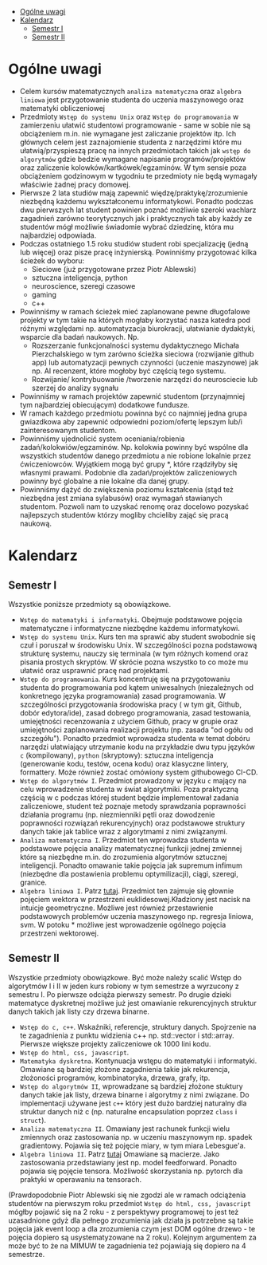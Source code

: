 
- [Ogólne uwagi](#ogólne-uwagi)
- [Kalendarz](#kalendarz)
  - [Semestr I](#semestr-i)
  - [Semestr II](#semestr-ii)


# Ogólne uwagi

- Celem kursów matematycznych `analiza matematyczna` oraz `algebra liniowa` jest przygotowanie studenta do uczenia maszynowego oraz matematyki obliczeniowej
- Przedmioty `Wstęp do systemu Unix` oraz `Wstęp do programowania` w zamierzeniu ułatwić studentowi programowanie - same w sobie nie są obciążeniem m.in. nie wymagane jest zaliczanie projektów itp. Ich głównych celem jest zaznajomienie studenta z narzędzimi które mu ułatwią/przyspieszą pracę na innych przedmiotach takich jak `wstęp do algorytmów` gdzie bedzie wymagane napisanie programów/projektów oraz zaliczenie kolowków/kartkówek/egzaminów. W tym sensie poza obciążeniem godzinowym w tygodniu te przedmioty nie będą wymagały właściwie żadnej pracy domowej.
- Pierwsze 2 lata studiów mają zapewnić więdzę/praktykę/zrozumienie niezbędną każdemu wykształconemu informatykowi. Ponadto podczas dwu pierwszych lat student powinien poznać możliwie szeroki wachlarz zagadnień zarówno teorytycznych jak i praktycznych tak aby każdy ze studentów mógł możliwie świadomie wybrać dziedzinę, która mu najbardziej odpowiada.
- Podczas ostatniego 1.5 roku studiów student robi specjalizację (jedną lub więcej) oraz pisze pracę inżynierską. Powinniśmy przygotować kilka ścieżek do wyboru:
    - Sieciowe (już przygotowane przez Piotr Ablewski)
    - sztuczna inteligencja, python
    - neuroscience, szeregi czasowe
    - gaming
    - c++
- Powinniśmy w ramach ścieżek mieć zaplanowane pewne długofalowe projekty w tym takie na których mogłaby korzystać nasza katedra pod różnymi względami np. automatyzacja biurokracji, ułatwianie dydaktyki, wsparcie dla badań naukowych. Np.
    - Rozszerzanie funkcjonalności systemu dydaktycznego Michała Pierzchalskiego w tym zarówno ścieżka sieciowa (rozwijanie github app) lub automatyzacji pewnych czynności (uczenie maszynowe) jak np. AI recenzent, które mogłoby być częścią tego systemu.
    - Rozwijanie/ kontrybuowanie /tworzenie narzędzi do neurosciecie lub szerzej do analizy sygnału
- Powinniśmy w ramach projektów zapewnić studentom (przynajmniej tym najbardziej obiecującym) dodatkowe fundusze.
- W ramach każdego przedmiotu powinna być co najmniej jedna grupa gwiazdkowa aby zapewnić odpowiedni poziom/ofertę lepszym lub/i zainteresowanym studentom.
- Powinniśmy ujednolicić system oceniania/robienia zadań/kolokwiów/egzaminów. Np. kolokwia powinny być wspólne dla wszystkich studentów danego przedmiotu a nie robione lokalnie przez ćwiczeniowców. Wyjątkiem mogą być grupy *, które rządziłyby się własnymi prawami. Podobnie dla zadań/projektów zaliczeniowych powinny być globalne a nie lokalne dla danej grupy.
- Powinniśmy dążyć do zwiększenia poziomu kształcenia (stąd też niezbędna jest zmiana sylabusów) oraz wymagań stawianych studentom. Pozwoli nam to uzyskać renomę oraz docelowo pozyskać najlepszych studentów którzy mogliby chcieliby zająć się pracą naukową. 


# Kalendarz

## Semestr I

Wszystkie poniższe przedmioty są obowiązkowe.

- `Wstęp do matematyki i informatyki`. Obejmuje podstawowe pojęcia matematyczne i informatyczne niezbędne każdemu informatykowi.
- `Wstęp do systemu Unix`. Kurs ten ma sprawić aby student swobodnie się czuł i poruszał w środowisku Unix. W szczególności pozna podstawową strukturę systemu,  nauczy się terminala (w tym różnych komend oraz pisania prostych skryptów. W skrócie pozna wszystko to co może mu ułatwić oraz usprawnić pracę nad projektami.
- `Wstęp do programowania`. Kurs koncentruję się na przygotowaniu studenta do programowania pod kątem uniwesalnych (niezależnych od konkretnego języka programowania) zasad programowania. W szczególności przygotowania środowiska pracy ( w tym git, Github, dobór edytora/ide), zasad dobrego programowania, zasad testowania, umiejętności recenzowania z użyciem Github, pracy w grupie oraz umiejętności zaplanowania realizacji projektu (np. zasada "od ogółu od szczegółu"). Ponadto przedmiot wprowadza studenta w temat dobóru narzędzi ułatwiający utrzymanie kodu na przykładzie dwu typu języków `c` (kompilowany), `python` (skryptowy): sztuczna inteligencja (generowanie kodu, testów, ocena kodu) oraz klasyczne lintery, formattery. Może również zostać omówiony system githubowego CI-CD. 
- `Wstęp do algorytmów I`. Przedmiot prowadzony w języku `c` mający na celu wprowadzenie studenta w świat algorytmiki. Poza praktyczną częścią w c podczas której student będzie implementował zadania zaliczeniowe, student też poznaje metody sprawdzania poprawności działania programu (np. niezmienniki pętli oraz dowodzenie poprawności rozwiązań rekurencyjnych) oraz podstawowe struktury danych takie jak tablice wraz z algorytmami z nimi związanymi.
- `Analiza matematyczna I`. Przedmiot ten wprowadza studenta w podstawowe pojęcia analizy matematycznej funkcji jednej zmiennej które są niezbędne m.in. do zrozumienia algorytmów sztucznej inteligencji. Ponadto omawanie takie pojęcia jak supremum infimum (niezbędne dla postawienia problemu optymilizacji), ciągi, szeregi, granice.
- `Algebra liniowa I`. Patrz [tutaj](https://github.com/IS-UMK/sylabusy/blob/master/algebra_liniowa.md). Przedmiot ten zajmuje się głownie pojęciem wektora w przestrzeni euklidesowej.Kładziony jest nacisk na intuicje geometryczne. Możliwe jest również przestawienie podstawowych problemów uczenia maszynowego np. regresja liniowa, svm. W potoku * możliwe jest wprowadzenie ogólnego pojęcia przestrzeni wektorowej.

## Semestr II

Wszystkie przedmioty obowiązkowe. Być może należy scalić Wstęp do algorytmów I i II w jeden kurs robiony w tym semestrze a wyrzucony z semestru I. Po pierwsze odciąża pierwszy semestr. Po drugie dzieki matematyce dyskretnej możliwe już jest omawianie rekurencyjnych struktur danych takich jak listy czy drzewa binarne.

- `Wstęp do c, c++`. Wskaźniki, referencje, struktury danych. Spojrzenie na te zagadnienia z punktu widzienia c++ np. std::vector i std::array. Pierwsze większe projekty zaliczeniowe ok 1000 lini kodu.
- `Wstęp do html, css, javascript`.
- `Matematyka dyskretna`. Kontynuacja wstępu do matematyki i informatyki. Omawiane są bardziej złożone zagadnienia takie jak rekurencja,  złożoności programów, kombinatoryka, drzewa, grafy, itp.
- `Wstęp do algorytmów II`, wprowadzane są bardziej złożone stuktury danych takie jak listy, drzewa binarne i algorytmy z nimi związane. Do implementacji używane jest `c++` który jest dużo bardziej naturalny dla struktur danych niż c (np. naturalne encapsulation poprzez `class` i `struct`).
- `Analiza matematyczna II`. Omawiany jest rachunek funkcji wielu zmiennych oraz zastosowania np. w uczeniu maszynowym np. spadek gradientowy. Pojawia się też pojęcie miary, w tym miara Lebesgue'a.
- `Algebra liniowa II`. Patrz [tutaj](https://github.com/IS-UMK/sylabusy/blob/master/algebra_liniowa.md) Omawiane są macierze. Jako zastosowania przedstawiany jest np. model feedforward. Ponadto pojawia się pojęcie tensora. Możliwość skorzystania np. pytorch dla praktyki w operawaniu na tensorach.

(Prawdopodobnie Piotr Ablewski się nie zgodzi ale w ramach odciążenia studentów na pierwszym roku  przedmiot `Wstęp do html, css, javascript` mógłby pojawić się na 2 roku - z perspektywy programowej to jest też uzasadnione gdyż dla pełnego zrozumienia jak działa js potrzebne są takie pojęcia jak event loop a dla zrozumienia czym jest DOM ogólne drzewo - te pojęcia dopiero są usystematyzowane na 2 roku). Kolejnym argumentem za może być to że na MIMUW te zagadnienia też pojawiają się dopiero na 4 semestrze.

